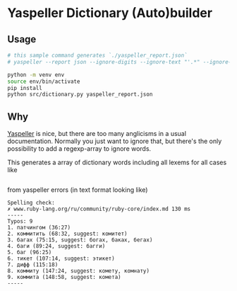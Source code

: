 # Yaspeller Dictionary (Auto)builder

## Usage

```sh
# this sample command generates `./yaspeller_report.json`
# yaspeller --report json --ignore-digits --ignore-text "'.*" --ignore-latin --only-errors --file-extensions ".md" --lang ru

python -m venv env
source env/bin/activate
pip install 
python src/dictionary.py yaspeller_report.json
```

## Why

[Yaspeller](https://github.com/hcodes/yaspeller) is nice, but there are too many anglicisms in a usual documentation.
Normally you just want to ignore that, but there's the only possibility to add a regexp-array to ignore words.

This generates a array of dictionary words including all lexems for all cases like

```
```

from yaspeller errors (in text format looking like)

```
Spelling check:
✗ www.ruby-lang.org/ru/community/ruby-core/index.md 130 ms
-----
Typos: 9
1. патчингом (36:27)
2. коммитить (68:32, suggest: комитет)
3. багах (75:15, suggest: богах, баках, бегах)
4. баги (89:24, suggest: багги)
5. баг (96:25)
6. тикет (107:14, suggest: этикет)
7. дифф (115:18)
8. коммиту (147:24, suggest: комету, комнату)
9. коммита (148:58, suggest: комета)
-----
```
